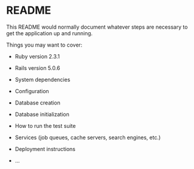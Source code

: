 # README

This README would normally document whatever steps are necessary to get the
application up and running.

Things you may want to cover:

* Ruby version 2.3.1
* Rails version 5.0.6

* System dependencies

* Configuration

* Database creation

* Database initialization

* How to run the test suite

* Services (job queues, cache servers, search engines, etc.)

* Deployment instructions

* ...
